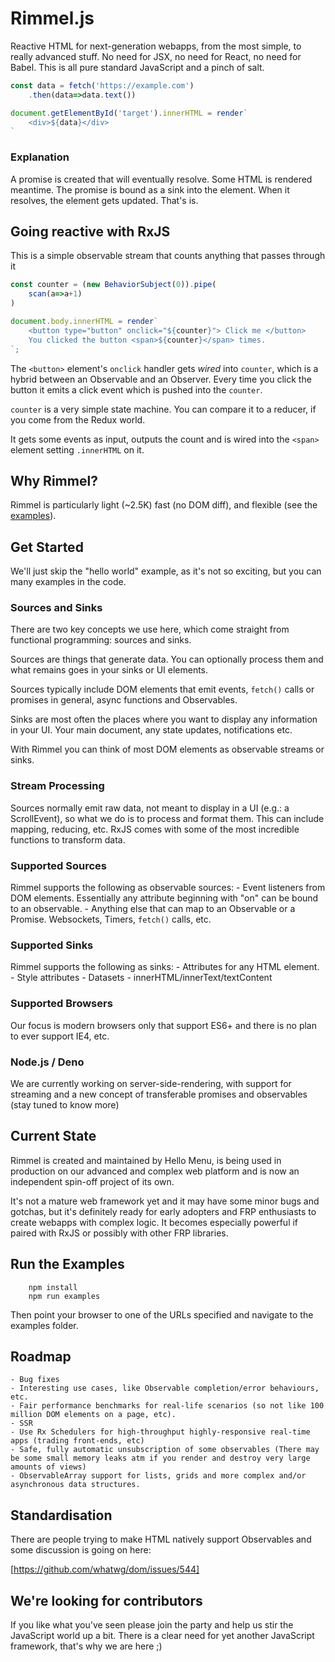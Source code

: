 # Rimmel.js

Reactive HTML for next-generation webapps, from the most simple, to really advanced stuff.
No need for JSX, no need for React, no need for Babel. This is all pure standard JavaScript and a pinch of salt.

```javascript
const data = fetch('https://example.com')
	.then(data=>data.text())

document.getElementById('target').innerHTML = render`
	<div>${data}</div>
`
```

### Explanation
A promise is created that will eventually resolve.
Some HTML is rendered meantime.
The promise is bound as a sink into the element. When it resolves, the element gets updated.
That's is.


## Going reactive with RxJS

This is a simple observable stream that counts anything that passes through it
```javascript
const counter = (new BehaviorSubject(0)).pipe(
	scan(a=>a+1)
)

document.body.innerHTML = render`
	<button type="button" onclick="${counter}"> Click me </button>
	You clicked the button <span>${counter}</span> times.
`;
```

The `<button>` element's `onclick` handler gets _wired_ into `counter`, which is a hybrid between an Observable and an Observer.
Every time you click the button it emits a click event which is pushed into the `counter`.

`counter` is a very simple state machine. You can compare it to a reducer, if you come from the Redux world.

It gets some events as input, outputs the count and is wired into the `<span>` element setting `.innerHTML` on it.

## Why Rimmel?
Rimmel is particularly light (~2.5K) fast (no DOM diff), and flexible (see the [examples](https://github.com/hellomenu/rimmel/tree/master/examples)).


## Get Started
We'll just skip the "hello world" example, as it's not so exciting, but you can many examples in the code.

### Sources and Sinks
There are two key concepts we use here, which come straight from functional programming: sources and sinks.

Sources are things that generate data. You can optionally process them and what remains goes in your sinks or UI elements.

Sources typically include DOM elements that emit events, `fetch()` calls or promises in general, async functions and Observables.

Sinks are most often the places where you want to display any information in your UI. Your main document, any state updates, notifications etc.

With Rimmel you can think of most DOM elements as observable streams or sinks.

### Stream Processing
Sources normally emit raw data, not meant to display in a UI (e.g.: a ScrollEvent), so what we do is to process and format them. This can include mapping, reducing, etc. RxJS comes with some of the most incredible functions to transform data.

### Supported Sources
Rimmel supports the following as observable sources:
	- Event listeners from DOM elements. Essentially any attribute beginning with "on" can be bound to an observable.
	- Anything else that can map to an Observable or a Promise. Websockets, Timers, `fetch()` calls, etc.

### Supported Sinks
Rimmel supports the following as sinks:
	- Attributes for any HTML element.
	- Style attributes
	- Datasets
	- innerHTML/innerText/textContent

### Supported Browsers
Our focus is modern browsers only that support ES6+ and there is no plan to ever support IE4, etc.

### Node.js / Deno
We are currently working on server-side-rendering, with support for streaming and a new concept of transferable promises and observables (stay tuned to know more)

## Current State
Rimmel is created and maintained by Hello Menu, is being used in production on our advanced and complex web platform and is now an independent spin-off project of its own.

It's not a mature web framework yet and it may have some minor bugs and gotchas, but it's definitely ready for early adopters and FRP enthusiasts to create webapps with complex logic.
It becomes especially powerful if paired with RxJS or possibly with other FRP libraries.

## Run the Examples
```
	npm install
	npm run examples
```
Then point your browser to one of the URLs specified and navigate to the examples folder.

## Roadmap
	- Bug fixes
	- Interesting use cases, like Observable completion/error behaviours, etc.
	- Fair performance benchmarks for real-life scenarios (so not like 100 million DOM elements on a page, etc).
	- SSR
	- Use Rx Schedulers for high-throughput highly-responsive real-time apps (trading front-ends, etc)
	- Safe, fully automatic unsubscription of some observables (There may be some small memory leaks atm if you render and destroy very large amounts of views)
	- ObservableArray support for lists, grids and more complex and/or asynchronous data structures.

## Standardisation
There are people trying to make HTML natively support Observables and some discussion is going on here:

[https://github.com/whatwg/dom/issues/544]

## We're looking for contributors
If you like what you've seen please join the party and help us stir the JavaScript world up a bit. There is a clear need for yet another JavaScript framework, that's why we are here ;)

